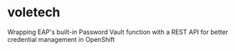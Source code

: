 # voletech
Wrapping EAP's built-in Password Vault function with a REST API for better credential management in OpenShift
